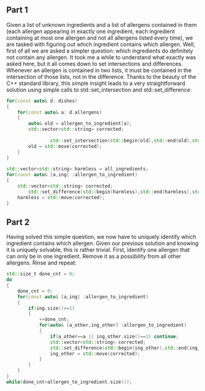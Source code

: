 ## Part 1

Given a list of unknown ingredients and a list of allergens contained in them (each allergen appearing in exactly one ingredient, each ingredient containing at most one allergen and not all allergens listed every time), we are tasked with figuring out which ingredient contains which allergen. Well, first of all we are asked a simpler question: which ingredients do definitely not contain any allergen.
It took me a while to understand what exactly was asked here, but it all comes down to set intersections and differences. Whenever an allergen is contained in two lists, it must be contained in the intersection of those lists, not in the difference. Thanks to the beauty of the C++ standard library, this simple insight leads to a very straightforward solution using simple calls to std::set_intersection and std::set_difference:

```cpp
for(const auto& d: dishes)
{
	for(const auto& a: d.allergens)
	{
		auto& old = allergen_to_ingredient[a];
		std::vector<std::string> corrected;
		
				std::set_intersection(std::begin(old),std::end(old),std::begin(d.ingredients),std::end(d.ingredients),std::back_inserter(corrected));
		old = std::move(corrected);
	}
}
	
std::vector<std::string> harmless = all_ingredients;
for(const auto& [a,ing] :allergen_to_ingredient)
{
	std::vector<std::string> corrected;
		std::set_difference(std::begin(harmless),std::end(harmless),std::begin(ing),std::end(ing),std::back_inserter(corrected));
	harmless = std::move(corrected);
}
```

## Part 2

Having solved this simple question, we now have to uniquely identify which ingredient contains which allergen. Given our previous solution and knowing it is uniquely solvable, this is rather trivial. First, identify one allergen that can only be in one ingredient. Remove it as a possibility from all other allergens. Rinse and repeat:

```cpp
std::size_t done_cnt = 0;
do
{
	done_cnt = 0;
	for(const auto& [a,ing] :allergen_to_ingredient)
	{
		if(ing.size()==1)
		{
			++done_cnt;
			for(auto& [a_other,ing_other] :allergen_to_ingredient)
			{
				if(a_other==a || ing_other.size()==1) continue;
				std::vector<std::string> corrected;
				std::set_difference(std::begin(ing_other),std::end(ing_other),std::begin(ing),std::end(ing),std::back_inserter(corrected));
				ing_other = std::move(corrected);
			}
		}
	}
}
while(done_cnt<allergen_to_ingredient.size());
```